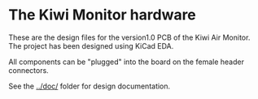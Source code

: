 # The Kiwi Monitor hardware

These are the design files for the version1.0 PCB of the Kiwi Air Monitor. The project has been designed using KiCad EDA.

All components can be "plugged" into the board on the female header connectors.

See the [../doc/](../doc/) folder for design documentation.